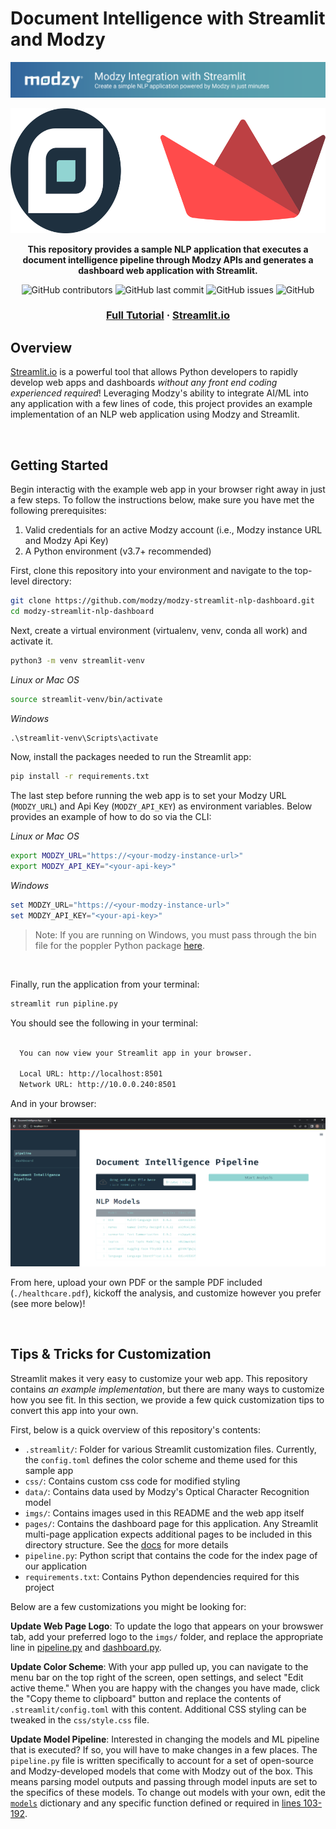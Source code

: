 # Document Intelligence with Streamlit and Modzy

![Modzy Logo](./imgs/modzy_readme_banner.png)

<div align="center">

<p float="center">
    <img src="./imgs/modzy_streamlit.png" height=200>
</p>

**This repository provides a sample NLP application that executes a document intelligence pipeline through Modzy APIs and generates a dashboard web application with Streamlit.**

![GitHub contributors](https://img.shields.io/github/contributors/modzy/modzy-streamlit-nlp-dashboard?logo=GitHub&style=flat)
![GitHub last commit](https://img.shields.io/github/last-commit/modzy/modzy-streamlit-nlp-dashboard?logo=GitHub&style=flat)
![GitHub issues](https://img.shields.io/github/issues-raw/modzy/modzy-streamlit-nlp-dashboard?logo=github&style=flat)
![GitHub](https://img.shields.io/github/license/modzy/modzy-streamlit-nlp-dashboard?logo=apache&style=flat)

<h3 align="center">
  <a href="https://docs.modzy.com/docs/streamlit">Full Tutorial</a>
  <span> · </span>   
  <a href="https://streamlit.io/">Streamlit.io</a>
</div>

## Overview

[Streamlit.io](https://streamlit.io/) is a powerful tool that allows Python developers to rapidly develop web apps and dashboards _without any front end coding experienced required_! Leveraging Modzy's ability to integrate AI/ML into any application with a few lines of code, this project provides an example implementation of an NLP web application using Modzy and Streamlit.

<br>

## Getting Started

Begin interactig with the example web app in your browser right away in just a few steps. To follow the instructions below, make sure you have met the following prerequisites:

1. Valid credentials for an active Modzy account (i.e., Modzy instance URL and Modzy Api Key)
2. A Python environment (v3.7+ recommended)

First, clone this repository into your environment and navigate to the top-level directory:

```bash
git clone https://github.com/modzy/modzy-streamlit-nlp-dashboard.git
cd modzy-streamlit-nlp-dashboard
```

Next, create a virtual environment (virtualenv, venv, conda all work) and activate it.

```bash
python3 -m venv streamlit-venv
```

_Linux or Mac OS_
```bash
source streamlit-venv/bin/activate
```

_Windows_
```cmd
.\streamlit-venv\Scripts\activate
```

Now, install the packages needed to run the Streamlit app:

```bash
pip install -r requirements.txt
```

The last step before running the web app is to set your Modzy URL (`MODZY_URL`) and Api Key (`MODZY_API_KEY`) as environment variables. Below provides an example of how to do so via the CLI:

_Linux or Mac OS_
```bash
export MODZY_URL="https://<your-modzy-instance-url>"
export MODZY_API_KEY="<your-api-key>"
```

_Windows_
```powershell
set MODZY_URL="https://<your-modzy-instance-url>"
set MODZY_API_KEY="<your-api-key>"
```

> Note: If you are running on Windows, you must pass through the bin file for the poppler Python package [here](./pipeline.py#L78).

<br>

Finally, run the application from your terminal:

```bash
streamlit run pipline.py
```

You should see the following in your terminal:

```bash

  You can now view your Streamlit app in your browser.

  Local URL: http://localhost:8501
  Network URL: http://10.0.0.240:8501
```

And in your browser:

![App Homepage](imgs/pipeline.PNG)

From here, upload your own PDF or the sample PDF included (`./healthcare.pdf`), kickoff the analysis, and customize however you prefer (see more below)!

<br>

## Tips & Tricks for Customization

Streamlit makes it very easy to customize your web app. This repository contains _an example implementation_, but there are many ways to customize how you see fit. In this section, we provide a few quick customization tips to convert this app into your own.

First, below is a quick overview of this repository's contents:
* `.streamlit/`: Folder for various Streamlit customization files. Currently, the `config.toml` defines the color scheme and theme used for this sample app
* `css/`: Contains custom css code for modified styling
* `data/`: Contains data used by Modzy's Optical Character Recognition model
* `imgs/`: Contains images used in this README and the web app itself
* `pages/`: Contains the dashboard page for this application. Any Streamlit multi-page application expects additional pages to be included in this directory structure. See the [docs](https://docs.streamlit.io/library/get-started/multipage-apps/create-a-multipage-app) for more details
* `pipeline.py`: Python script that contains the code for the index page of our application
* `requirements.txt`: Contains Python dependencies required for this project

Below are a few customizations you might be looking for:

**Update Web Page Logo**: To update the logo that appears on your browswer tab, add your preferred logo to the `imgs/` folder, and replace the appropriate line in [pipeline.py](./pipeline.py#L12) and [dashboard.py](./pages/dashboard.py#L7).

**Update Color Scheme**: With your app pulled up, you can navigate to the menu bar on the top right of the screen, open settings, and select "Edit active theme." When you are happy with the changes you have made, click the "Copy theme to clipboard" button and replace the contents of `.streamlit/config.toml` with this content. Additional CSS styling can be tweaked in the `css/style.css` file.

**Update Model Pipeline**: Interested in changing the models and ML pipeline that is executed? If so, you will have to make changes in a few places. The `pipeline.py` file is written specifically to account for a set of open-source and Modzy-developed models that come with Modzy out of the box. This means parsing model outputs and passing through model inputs are set to the specifics of these models. To change out models with your own, edit the [`models`](./pipeline.py#L34-L54) dictionary and any specific function defined or required in [lines 103-192](./pipeline.py#L107-L196).

